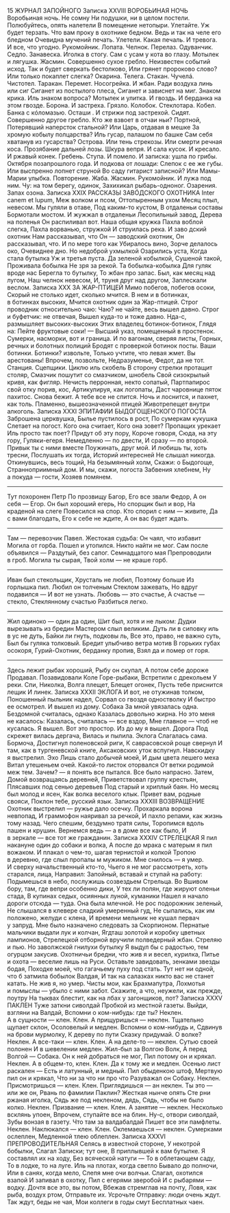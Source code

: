 15
ЖУРНАЛ ЗАПОЙНОГО
Записка XXVIII
ВОРОБЬИНАЯ НОЧЬ
Воробьиная ночь. Не сомну
Ни подушки, ни в целом постели.
Полюбуйтесь, опять налетели
В помещение нетопыри.
Улетайте. Уж будет терзать.
Что вам проку в охотнике бедном.
Ведь и так на челе его бледном
Очевидна мучений печать.
Улетели. Какая печаль.
И тревога. И все, что угодно.
Рукомойник. Лопата. Челнок.
Перелаз. Одуванчик. Седло.
Занавеска. Иголка в стогу.
Сам с усам у кота во глазу.
Мотылек и лягушка. Жасмин.
Совершенно сухое гребло.
Неизвестен событий исход.
Так и будет сверкать бестолково,
Или грянет пророково слово?
Или только покаплет слегка?
Окарина. Телега. Стакан.
Чучелá. Чистотел. Таракан. 
Перемет. Носогрейка. И жбан.
Ради воздуха линь или сиг
Сиганет из постылого плеса,
Сиганет и зависнет на миг.
Знаком крика. Иль знаком вопроса?
Мотылек и улитка. И гвоздь.
И берданка на этом гвозде.
Борона. И застреха. Грязло.
Колобок. Стеклотара. Кобел.
Банка с кóломазью. Осташи .
И стрижи под застрехой. Сидят.
Совершенно другое гребло.
Кто же взвоет в отчаи ньи? Портной,
Потерявший наперсток стальной?
Или Царь, отдавая в мешке
За хромую кобылу полцарства?
Иль гусар, палашом по башке
Сам себя хватанув из гусарства?
Острова. Или тень стрекозы.
Или смерти речная коса.
Прозябание дальней лозы.
Шкура вепря. И сала кусок.
И кресало. И ржавый конек.
Гребень. Ступа. И помело.
И записка: ушла по грибы.
Октября позапрошлого года.
И подкова от лошади:
Слепок с ее же губы.
Или выспренно лопнет струной
Во саду гитарист записной?
Или Мамы-Марии улыбка.
Повторение. Жаба. Жасмин.
Рукомойник. И лужа под ним.
Чу: на том берегу, одинок,
Захихикал рыбарь-одноног.
Озарения. Запах озона.
Записка XXIX
РАССКАЗЫ ЗАВÓДСКОГО ОХОТНИКА
Inter canem et lupum,
Меж волком и псом,
Оттопыренным ухом
Месяц плыл, невесом.
Мы гуляли в отаве,
Под каким-то кустом,
В отдаленьи составы
Бормотали мостом.
И жужжал в отдаленьи
Лесопильный завод,
Дерева на поленья
Он распиливал вот.
Наша общая кружка
Пахла воблой слегка,
Пахла ворванью, стружкой
И струилась река.
И заво дский охотник
Нам рассказывал, что
Он — заводский охотник,
Он рассказывал, что.
И по мере того как
Убиралось вино,
Зорче делалось око,
Очевиднее дно.
Но недоброй ухмылкой
Озарились уста,
Когда стала бутылка
Уж и третья пуста.
Да зеленой кобылкой,
Сушеной такой,
Проживала бобылка
Не зря за рекой.
Та бобылка-кобылка
Для гуляк вроде нас
Берегла то бутылку,
То жбан про запас.
Был, как месяц над лугом,
Наш челнок невесом,
И, труня друг над другом,
Заплескали веслом.
Записка XXX
ЗА ЖАР-ПТИЦЕЙ
Мимо побегов, побегов осоки,
Скорый не столько идет, сколько мчится.
В нем и в ботинках, в ботинках высоких,
Мчится охотник один за Жар-птицей.
Строг проводник относительно чаю:
Чаю? не чайте, весь вышел давно.
Строг и буфетчик: не отвечая,
Вышел куда-то и тоже давно.
Нда-с, размышляет высоких-высоких
Этих владелец ботинок-ботинок,
Глядя на: Пейте фруктовые соки! —
Высший указ, помещенный в простенок.
Сумерки, насморки, вот и граница.
И по вагонам, сверяя листы,
Горных, речных и болотных полиций
Бродят с проверкой ботинок посты.
Ваши ботинки. Ботинки? извольте,
Только учтите, что левая жмет.
Вы арестованы! Впрочем, позвольте,
Недразуменье, Федот, да не тот.
Станция. Сцепщики. Циклю иль скобель
В сторону стрелки протащит столяр,
Смазчик пошутит со смазчиком, шнобель
Свой сизокрылый кривя, как фигляр.
Нечисть перронная, некто сопатый,
Партпапирос свой отку порив, кос,
Артикулируя, как логопаты,
Даст чаровнице пяток пахитос.
Снова бежит. А тебе все не спится.
Ночь и лоснится, и пахнет, как толь.
Пламенно, вышеозначенной птицей
Животрепещет внутри алкоголь.
Записка XXXI
ЭПИТАФИИ 
БЫДОГОЩЕНСКОГО ПОГОСТА
Заброшена церквушка,
Былье пустилось в рост,
По сумеркам кукушка
Слетает на погост.
Кого она считает,
Кого она зовет?
Пропащих урекает
Иль просто так поет?
Придут об эту пору,
Короче говоря,
Сюда, на эту гору,
Гуляки-егеря.
Немедленно — по двести,
И сразу — по второй.
Привык ты с ними вместе
Поужинать, друг мой.
И любишь ты, хоть тресни,
Послушать их тогда,
Историй интересней
Не слышал никогда.
Откинувшись, весь тощий,
На безымянный холм,
Скажи: о Быдогоще,
Странноприимный дом.
И мы, скажи, погоста
Забвения хлебнем,
Ну а покуда — гости,
Хозяев помянем.
* * *
Тут похоронен Петр
По прозвищу Багор,
Его все звали Федор,
А он себя — Егор.
Он был хороший егерь,
Но спорщик был и вор,
На краденой на слеге
Повесился на спор.
Кто спорил с ним — живите,
Да с вами благодать,
Его к себе не ждите,
А он вас будет ждать.
* * *
Там — перевозчик Павел.
Жестокая судьба:
Он чаял, что избавит
Могила от горба.
Пошел и утопился.
Никто найти не мог.
Сам после объявился —
Раздутый, без сапог.
Семнадцатого мая
Препроводили в гроб.
Могила ты сырая,
Твой холм — не краше горб.
* * *
Иван был стекольщик,
Хрусталь не любил,
Поэтому больше
Из горлышка пил.
Любил он толченым
Стеклом зажевать,
Но вдруг подавился —
И вот не узнать.
Любовь — это счастье,
А счастье — стекло,
Стеклянному счастью
Разбиться легко.
* * *
Жил одиноко — один да один,
Шит был, хотя и не лыком:
Дудки вырезывать из бредин
Мастером слыл великим.
Дуть ли в сиповку иль в ус не дуть,
Байки ли гнуть, подковы ль,
Все это, право, не важно суть,
Был бы гуляка толковый.
Бредит улыбчиво ветра мотив
В горьких губах осокоря,
Гурий-Охотник, берданку пропив,
Взял да и помер от горя.
* * *
Здесь лежит рыбак хороший,
   Рыбу он скупал,
А потом себе дороже
   Продавал.
Позавидовали Коле
   Горе-рыбаки,
Встретили с дрекольем
   У реки.
Спи, Николка, Волга плещет,
   Блещет огонек,
Пусть тебе приснится лещик
   И линек.
Записка XXXII
ЭКЛОГА
И вот, не отужинав толком,
Поношенный пыльник надел,
Сорвал со гвоздя одностволку
И быстро ее осмотрел.
И вышел из дому. Собака
За мной увязалась одна.
Бездомной считалась, однако
Казалась довольно жирна.
Но это меня не касалось:
Казалась, считалась — все вздор,
Мне главное — чтоб не кусалась.
Я вышел. Вот это простор.
Из до му я вышел. Дорога
Под скрежет вилась дергача,
Вилась и пылила. Эклога
Слагалась сама. Бормоча,
Достигнул поленовской риги,
К саврасовской роще свернул
И там, как в тургеневской книге,
Аксаковских уток вспугнул.
Навскидку я выстрелил. Эхо
Лишь стало добычей моей,
И дым цвета лешего меха
Витал утешеньем очей.
Какой-то листок оторвался
От ветки родимой меж тем.
Зачем? — я понять все пытался.
Все было напрасно. Затем,
Домой возвращаясь деревней,
Приветствовал группу крестьян,
Плясавших под сенью деревьев
Под старый и хриплый баян.
Но месяц был молод и ясен,
Как волка веселого клык.
Привет вам, родные свояси,
Поклон тебе, русский язык.
Записка XXXIII
ВОЗВРАЩЕНИЕ
Охотник выстрелил — ружье дало осечку.
Прохаркала ворона невпопад,
И граммофон наяривал за речкой,
И пахло репами, как жизнь тому назад.
Чего спешим, бездумно тратя силы,
Торопимся вдоль пашен и крушин.
Вернемся ведь — а в доме все как было,
И в зеркале — все тот же гражданин.
Записка XXXIV
СТРЕЛЕЦКАЯ
Я пил накануне один до собаки и волка,
А после до мрака с матерым я пил вожаком.
И плакал о чем-то, шагая тернистой и колкой
Тропою в деревню, где слыл пропалы м мужиком.
Мне снилось — я умер. И сверху начальственный кто-то,
Чьего я не мог рассмотреть, хоть старался, лица,
Направил: Запойный, вставай и ступай на работу:
Подымешься в небо, послужишь созвездьем Стрельца.
Во Вшивом бору, там, где вепри особенно дики,
У тех ли полян, где жируют оленьи стада,
В купинах седых, осиянных луной, куманики
Нашел я начало дороги отсюда — туда.
Она была млечной. Не рос подорожник зеленый,
Не слышался в клевере сладкий умеренный гуд,
Не сыпались, как им положено, желуди с клена,
И времени мельник не кушал первач у запруд.
Мне было назначено следовать за Скорпионом.
Пернатые мальчики выдали лук и колчан,
Ягдташ золотой и коробку цветных лампионов,
Стрелецкой отборной вручили полведерный жбан.
Стреляю и пью. Но заволжской гнилухи бутылку
Я выдул бы с радостью, тем огурцом закусив.
Охотничьи бредни, что жив я и весел, курилка,
Питье и охота — веселие лишь на Руси.
Оставьте завидовать, зенками звезды бодая,
Походке моей, что гагачьему пуху под стать.
Тут нет ни одной, что б затмила бобылок Валдая,
И так на салазках никто вас не станет катать.
Не жив я, но умер. Чисты мои, как Брахмапутра,
Лохмотья и помыслы — убыло с ними забот.
Скажите, а что, неужели, как прежде, поутру
На тыквах блестит, как на лбах у загонщиков, пот?
Записка XXXV
ПАКЛЕН
Туже заткни сиволдай
Пробкой из местной газеты.
Выйди, взгляни на Валдай,
Вспомни о ком-нибудь: где ты?
Неклен. А в сущности — клен.
Клен. А прищуришься — неклен.
Тщательно щупает склон,
Осоловелый и медлен.
Вспомни о ком-нибудь и,
Сдвинув на брови мурмолку,
К дереву по пути
Сказку придумай. О волке?
Неклен. А все-таки — клен.
Клен. А на деле-то — неклен.
Сутью своей полонен
И в шевелении медлен.
Жил-был за Волгою Волк, 
А перед Волгой — Собака.
Он к ней добраться не мог,
Пил потому он и крякал.
Неклен. А в общем-то, клен.
Клен. Да к тому же и медлен.
Осенью лист раскален —
Есть и латунный, и медный.
Пил обыденкою штоф,
Мертвую пил он и крякал,
Что ни за что ни про что
Разуважал он Собаку.
Неклен. Присмотришься — клен.
Клен. Приглядишься — ан неклен.
Ты это — или же он,
Рвань по фамилии Паклин?
Жесткая нынче опять
Сте рни ржаная иголка,
Сядь же под некленом, дядь,
Сядь, чтобы не было колко.
Неклен. Призвание — клен.
Клен. А занятие — неклен.
Несколько всклянь упоен,
Впрочем, ступайте все на блин.
Ну-с, отвори сиволдай,
Зубы вонзая в газету.
Что там за валдабалдай
Пишет все эти памфлеты.
Неклен. Наклюкался — клен.
Клен. Оклемаешься — неклен.
Сумерками ослеплен,
Медленной тлею облеплен.
Записка XXXVI
ПРЕПРОВОДИТЕЛЬНАЯ
Селясь в известной стороне,
У некотрой бобылки,
Слагал Записки; тут оне,
В приплывшей к вам бутылке.
Я составлял их на ходу,
Без всяческой натуги —
То в облетающем саду,
То в лодке, то на луге.
Иль на плотах, когда светло
Бывало до полночи,
Или в санях, когда мело,
Слепя мне очи волчьи.
Слагал, охотился взапой
И запивал в охотку,
Пил с егерями зверобой
И с рыбарями — водку.
Дочтя все это, вы потом,
Вбежав стремглав на почту,
Ловя, как рыба, воздух ртом,
Отправьте их. Усрочьте
Отправку: люди очень ждут.
Так ждут, беды не чая,
Мои коллеги в годы смут
Бесплатных чаен.

